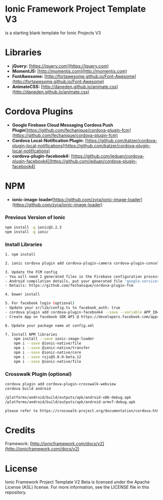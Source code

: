# Ionic Framework Project Template V3
is a starting blank template for Ionic Projects V3

# Libraries
* **jQuery:** [https://jquery.com](https://jquery.com)
* **MomentJS:** [http://momentjs.com](http://momentjs.com)
* **FontAwesome:** [http://fortawesome.github.io/Font-Awesome](http://fortawesome.github.io/Font-Awesome)
* **AnimateCSS:** [http://daneden.github.io/animate.css](http://daneden.github.io/animate.css)

# Cordova Plugins
* **Google Firebase Cloud Messaging Cordova Push Plugin**[https://github.com/fechanique/cordova-plugin-fcm](https://github.com/fechanique/cordova-plugin-fcm)
* **Cordova Local-Notification Plugin:** [https://github.com/katzer/cordova-plugin-local-notifications](https://github.com/katzer/cordova-plugin-local-notifications)
* **cordova-plugin-facebook4:** [https://github.com/jeduan/cordova-plugin-facebook4](https://github.com/jeduan/cordova-plugin-facebook4)

# NPM
* **ionic-image-loader**[https://github.com/zyra/ionic-image-loader](https://github.com/zyra/ionic-image-loader)

### Previous Version of Ionic
```sh
npm install -g ionic@2.2.3
npm install -g ionic
```

### Install Libraries
```sh
1. npm install

2. ionic cordova plugin add cordova-plugin-camera cordova-plugin-console cordova-plugin-contacts cordova-plugin-device cordova-plugin-device-motion cordova-plugin-device-orientation cordova-plugin-dialogs cordova-plugin-file cordova-plugin-file-transfer cordova-plugin-filepath cordova-plugin-geolocation cordova-plugin-inappbrowser cordova-plugin-media cordova-plugin-media-capture cordova-plugin-network-information cordova-plugin-splashscreen cordova-plugin-statusbar  cordova-plugin-vibration cordova-plugin-whitelist cordova-plugin-x-socialsharing cordova-plugin-x-toast phonegap-plugin-barcodescanner https://github.com/katzer/cordova-plugin-local-notifications

3. Update the FCM config
- You will need 2 generated files in the Firebase configuration process (see docs: https://firebase.google.com/docs/).
- Android compilation details, put your generated file 'google-services.json' in the project root folder.
- Details: https://github.com/fechanique/cordova-plugin-fcm

4. bower install

5. For facebook login (optional)
- Update your sr/lib/config.ts to facebook_auth: true
- cordova plugin add cordova-plugin-facebook4 --save --variable APP_ID="YOU_APP_ID" --variable APP_NAME="YOU_APPLICATION_NAME"
- Create App on facebook SDK API @ https://developers.facebook.com/apps

6. Update your package name at config.xml

7. Install NPM libraries
    npm install --save ionic-image-loader
    npm i --save @ionic-native/file
    npm i --save @ionic-native/transfer
    npm i --save @ionic-native/core
    npm i --save rxjs@5.0.0-beta.12
	npm i --save @ionic-native/file
```

### Crosswalk Plugin (optional)
```sh
cordova plugin add cordova-plugin-crosswalk-webview
cordova build android

/platforms/android/build/outputs/apk/android-x86-debug.apk
/platforms/android/build/outputs/apk/android-armv7-debug.apk

please refer to https://crosswalk-project.org/documentation/cordova.html
```

# Credits
Framework: [http://ionicframework.com/docs/v2](http://ionicframework.com/docs/v2)

# License
Ionic Framework Project Template V2 Beta is licensed under the Apache License (ASL) license. For more information, see the LICENSE file in this repository.
